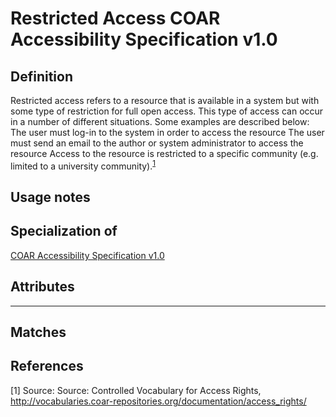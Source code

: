 # Restricted Access COAR Accessibility Specification v1.0

## Definition
Restricted access refers to a resource that is available in a system but with some type of restriction for full open access. This type of access can occur in a number of different situations. Some examples are described below: The user must log-in to the system in order to access the resource The user must send an email to the author or system administrator to access the resource Access to the resource is restricted to a specific community (e.g. limited to a university community).<sup>[1](#fn1)</sup>

## Usage notes

## Specialization of 
[COAR Accessibility Specification v1.0](../entities/COAR_Accessibility_Specification_v_1_0.md)


## Attributes

---

## Matches


## References
<a name="fn1">\[1\]</a> Source: Source: Controlled Vocabulary for Access Rights, http://vocabularies.coar-repositories.org/documentation/access_rights/
